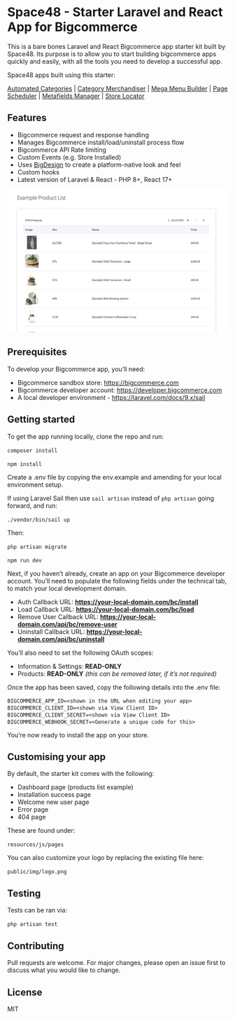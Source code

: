 # Space48 - Starter Laravel and React App for Bigcommerce

This is a bare bones Laravel and React Bigcommerce app starter kit built by Space48.
Its purpose is to allow you to start building bigcommerce apps quickly and easily, 
with all the tools you need to develop a successful app.

Space48 apps built using this starter: 

[Automated Categories](https://www.bigcommerce.com/apps/automated-categories/) | 
[Category Merchandiser](https://www.bigcommerce.com/apps/category-merchandiser-by-space-48/) | 
[Mega Menu Builder](https://www.bigcommerce.com/apps/mega-menu-builder-by-space-48/) | 
[Page Scheduler](https://www.bigcommerce.com/apps/page-scheduler-by-space-48/) | 
[Metafields Manager](https://www.bigcommerce.com/apps/metafields-manager-by-space-48/) | 
[Store Locator](https://www.bigcommerce.com/apps/store-locator-by-space-48/)

## Features

- Bigcommerce request and response handling
- Manages Bigcommerce install/load/uninstall process flow
- Bigcommerce API Rate limiting
- Custom Events (e.g. Store Installed)
- Uses [BigDesign](https://developer.bigcommerce.com/big-design/) to create a platform-native look and feel
- Custom hooks
- Latest version of Laravel & React - PHP 8+, React 17+

![example screenshot](./resources/docs/screenshot.png)

## Prerequisites

To develop your Bigcommerce app, you’ll need:

- Bigcommerce sandbox store: <https://bigcommerce.com>
- Bigcommerce developer account: <https://developer.bigcommerce.com>
- A local developer environment - <https://laravel.com/docs/9.x/sail>


## Getting started

To get the app running locally, clone the repo and run:

`composer install`

`npm install`

Create a .env file by copying the env.example and amending for your local environment setup.

If using Laravel Sail then use `sail artisan` instead of `php artisan` going forward, and run:

`./vendor/bin/sail up`

Then:

`php artisan migrate`

`npm run dev`

Next, if you haven’t already, create an app on your Bigcommerce developer account. You’ll need to populate the following fields under the technical tab, to match your local development domain.

- Auth Callback URL: **https://your-local-domain.com/bc/install**
- Load Callback URL: **https://your-local-domain.com/bc/load**
- Remove User Callback URL: **https://your-local-domain.com/api/bc/remove-user**
- Uninstall Callback URL: **https://your-local-domain.com/api/bc/uninstall**

You’ll also need to set the following OAuth scopes:

- Information & Settings: **READ-ONLY**
- Products: **READ-ONLY** _(this can be removed later, if it’s not required)_


Once the app has been saved, copy the following details into the .env file:

```
BIGCOMMERCE_APP_ID=<shown in the URL when editing your app>
BIGCOMMERCE_CLIENT_ID=<shown via View Client ID>
BIGCOMMERCE_CLIENT_SECRET=<shown via View Client ID>
BIGCOMMERCE_WEBHOOK_SECRET=<Generate a unique code for this>
```

You’re now ready to install the app on your store.

## Customising your app

By default, the starter kit comes with the following:

- Dashboard page (products list example)
- Installation success page
- Welcome new user page
- Error page
- 404 page

These are found under:

`resources/js/pages`

You can also customize your logo by replacing the existing file here:

`public/img/logo.png`

## Testing

Tests can be ran via:

`php artisan test`


## Contributing

Pull requests are welcome. For major changes, please open an issue first to discuss what you would like to change.

## License

MIT